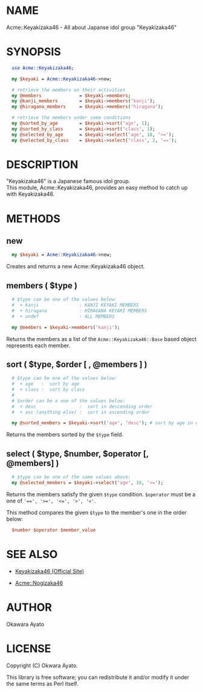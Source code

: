 
# NAME
Acme::Keyakizaka46 - All about Japanse idol group "Keyakizaka46"

# SYNOPSIS

```perl
  use Acme::Keyakizaka46;

  my $keyaki = Acme::Keyakizaka46->new;

  # retrieve the members on their activities
  my @members              = $keyaki->members;
  my @kanji_members        = $keyaki->members('kanji');
  my @hiragana_members     = $keyaki->members('hiragana');

  # retrieve the members under some conditions
  my @sorted_by_age        = $keyaki->sort('age', 1);
  my @sorted_by_class      = $keyaki->sort('class', 1);
  my @selected_by_age      = $keyaki->select('age', 18, '>=');
  my @selected_by_class    = $keyaki->select('class', 2, '==');
```

# DESCRIPTION

"Keyakizaka46" is a Japanese famous idol group.  
This module, Acme::Keyakizaka46, provides an easy method to catch up
with Keyakizaka46.

# METHODS

## new

```perl
  my $keyaki = Acme::Keyakizaka46->new;
```
Creates and returns a new Acme::Keyakizaka46 object.

## members ( $type )

```perl
  # $type can be one of the values below:
  #  + kanji               : KANJI KEYAKI MEMBERS
  #  + hiragana            : HIRAGANA KEYAKI MEMBERS
  #  + undef               : ALL MEMBERS

  my @members = $keyaki->members('kanji');
```

Returns the members as a list of the `Acme::Keyakizaka46::Base`
based object represents each member.

## sort ( $type, $order [ , @members ] )

```perl
  # $type can be one of the values below:
  #  + age   :  sort by age
  #  + class :  sort by class
  #
  # $order can be a one of the values below:
  #  + desc                :  sort in descending order
  #  + asc (anything else) :  sort in ascending order

  my @sorted_members = $keyaki->sort('age', 'desc'); # sort by age in descending order
```

Returns the members sorted by the `$type` field.

## select ( $type, $number, $operator [, @members] )

```perl
  # $type can be one of the same values above:
  my @selected_members = $keyaki->select('age', 18, '>=');
```

Returns the members satisfy the given `$type` condition. `$operator`
must be a one of `'==', '>=', '<=', '>', '<'`.

This method compares the given `$type` to the member's one in the order below:

```perl
  $number $operator $member_value
```

# SEE ALSO

* [Keyakizaka46 (Official Site)](http://www.keyakizaka46.com/)

* [Acme::Nogizaka46](http://search.cpan.org/~twogmon/Acme-Nogizaka46-0.3/lib/Acme/Nogizaka46.pm)

# AUTHOR

Okawara Ayato

# LICENSE

Copyright (C) Okwara Ayato.

This library is free software; you can redistribute it and/or modify it under the same terms as Perl itself.
